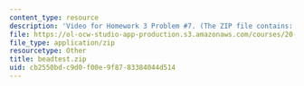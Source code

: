 ```yaml
---
content_type: resource
description: 'Video for Homework 3 Problem #7. (The ZIP file contains: beadtest.avi)'
file: https://ol-ocw-studio-app-production.s3.amazonaws.com/courses/20-309-biological-engineering-ii-instrumentation-and-measurement-fall-2006/cb2550bdc9d0f00e9f8783384044d514_beadtest.zip
file_type: application/zip
resourcetype: Other
title: beadtest.zip
uid: cb2550bd-c9d0-f00e-9f87-83384044d514
---
```

